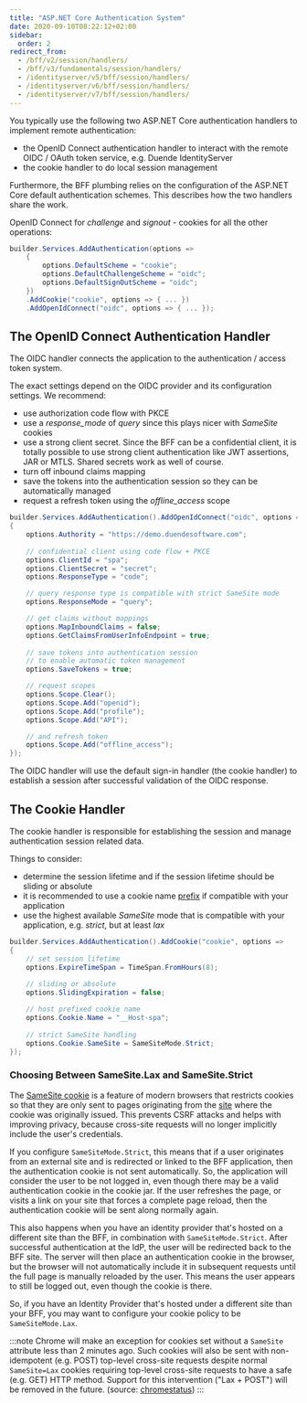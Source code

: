 ```yaml
---
title: "ASP.NET Core Authentication System"
date: 2020-09-10T08:22:12+02:00
sidebar:
  order: 2
redirect_from:
  - /bff/v2/session/handlers/
  - /bff/v3/fundamentals/session/handlers/
  - /identityserver/v5/bff/session/handlers/
  - /identityserver/v6/bff/session/handlers/
  - /identityserver/v7/bff/session/handlers/
---
```


You typically use the following two ASP.NET Core authentication handlers to implement remote authentication:

* the OpenID Connect authentication handler to interact with the remote OIDC / OAuth token service, e.g. Duende IdentityServer
* the cookie handler to do local session management

Furthermore, the BFF plumbing relies on the configuration of the ASP.NET Core default authentication schemes. This describes how the two handlers share the work.

OpenID Connect for *challenge* and *signout* - cookies for all the other operations:

```csharp
builder.Services.AddAuthentication(options =>
    {
        options.DefaultScheme = "cookie";
        options.DefaultChallengeScheme = "oidc";
        options.DefaultSignOutScheme = "oidc";
    })
    .AddCookie("cookie", options => { ... })
    .AddOpenIdConnect("oidc", options => { ... });
```

## The OpenID Connect Authentication Handler
The OIDC handler connects the application to the authentication / access token system.

The exact settings depend on the OIDC provider and its configuration settings. We recommend:

* use authorization code flow with PKCE
* use a *response_mode* of *query* since this plays nicer with *SameSite* cookies
* use a strong client secret. Since the BFF can be a confidential client, it is totally possible to use strong client authentication like JWT assertions, JAR or MTLS. Shared secrets work as well of course.
* turn off inbound claims mapping
* save the tokens into the authentication session so they can be automatically managed
* request a refresh token using the *offline_access* scope

```csharp
builder.Services.AddAuthentication().AddOpenIdConnect("oidc", options =>
{
    options.Authority = "https://demo.duendesoftware.com";
    
    // confidential client using code flow + PKCE
    options.ClientId = "spa";
    options.ClientSecret = "secret";
    options.ResponseType = "code";

    // query response type is compatible with strict SameSite mode
    options.ResponseMode = "query";

    // get claims without mappings
    options.MapInboundClaims = false;
    options.GetClaimsFromUserInfoEndpoint = true;
    
    // save tokens into authentication session
    // to enable automatic token management
    options.SaveTokens = true;

    // request scopes
    options.Scope.Clear();
    options.Scope.Add("openid");
    options.Scope.Add("profile");
    options.Scope.Add("API");

    // and refresh token
    options.Scope.Add("offline_access");
});
```
The OIDC handler will use the default sign-in handler (the cookie handler) to establish a session after successful validation of the OIDC response.

## The Cookie Handler
The cookie handler is responsible for establishing the session and manage authentication session related data.

Things to consider:

* determine the session lifetime and if the session lifetime should be sliding or absolute
* it is recommended to use a cookie name [prefix](https://tools.ietf.org/html/draft-ietf-httpbis-rfc6265bis-07#section-4.1.3) if compatible with your application
* use the highest available *SameSite* mode that is compatible with your application, e.g. *strict*, but at least *lax*

```csharp
builder.Services.AddAuthentication().AddCookie("cookie", options =>
{
    // set session lifetime
    options.ExpireTimeSpan = TimeSpan.FromHours(8);
    
    // sliding or absolute
    options.SlidingExpiration = false;

    // host prefixed cookie name
    options.Cookie.Name = "__Host-spa";
    
    // strict SameSite handling
    options.Cookie.SameSite = SameSiteMode.Strict;
});
```

### Choosing Between SameSite.Lax and SameSite.Strict

The [SameSite cookie](https://developer.mozilla.org/en-US/docs/Web/HTTP/Headers/Set-Cookie#samesitesamesite-value) is a feature of modern browsers that restricts cookies so that they are only sent to pages originating from the [site](https://developer.mozilla.org/en-US/docs/Glossary/Site) where the cookie was originally issued. This prevents CSRF attacks and helps with improving privacy, because cross-site requests will no longer implicitly include the user's credentials.

If you configure `SameSiteMode.Strict`, this means that if a user originates from an external site and is redirected or linked to the BFF application, then the authentication cookie is not sent automatically. So, the application will consider the user to be not logged in, even though there may be a valid authentication cookie in the cookie jar. If the user refreshes the page, or visits a link on your site that forces a complete page reload, then the authentication cookie will be sent along normally again.

This also happens when you have an identity provider that's hosted on a different site than the BFF, in combination with `SameSiteMode.Strict`. After successful authentication at the IdP, the user will be redirected back to the BFF site. The server will then place an authentication cookie in the browser, but the browser will not automatically include it in subsequent requests until the full page is manually reloaded by the user. This means the user appears to still be logged out, even though the cookie is there.

So, if you have an Identity Provider that's hosted under a different site than your BFF, you may want to configure your cookie policy to be `SameSiteMode.Lax`.

:::note
Chrome will make an exception for cookies set without a `SameSite` attribute less than 2 minutes ago. Such cookies will also be sent with non-idempotent (e.g. POST) top-level cross-site requests despite normal `SameSite=Lax` cookies requiring top-level cross-site requests to have a safe (e.g. GET) HTTP method. Support for this intervention ("Lax + POST") will be removed in the future. (source: [chromestatus](https://chromestatus.com/feature/5088147346030592))
:::
